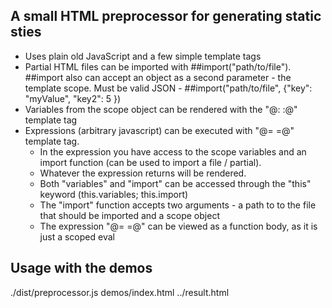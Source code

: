## A small HTML preprocessor for generating static sties

- Uses plain old JavaScript and a few simple template tags
- Partial HTML files can be imported with ##import("path/to/file"). ##import also can accept an object as a second parameter - the template scope. Must be valid JSON - ##import("path/to/file", {"key": "myValue", "key2": 5 })
- Variables from the scope object can be rendered with the "@: :@" template tag
- Expressions (arbitrary javascript) can be executed with "@= =@" template tag.
  - In the expression you have access to the scope variables and an import function (can be used to import a file / partial).
  - Whatever the expression returns will be rendered.
  - Both "variables" and "import" can be accessed through the "this" keyword (this.variables; this.import)
  - The "import" function accepts two arguments - a path to to the file that should be imported and a scope object
  - The expression "@= =@" can be viewed as a function body, as it is just a scoped eval

## Usage with the demos

./dist/preprocessor.js demos/index.html ../result.html
